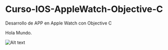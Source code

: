# Curso-IOS-AppleWatch-Objective-C

Desarrollo de APP en Apple Watch con Objective C

Hola Mundo.

![Alt text](https://lh3.googleusercontent.com/-syRUZqluKUM/Vr9ccZ5t1TI/AAAAAAAADxM/f_BP_M0TsWg/s512-Ic42/Captura%252520de%252520pantalla%2525202016-02-13%252520a%252520las%25252011.34.35%252520a.m..png "1")
